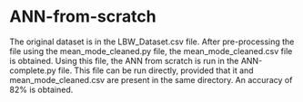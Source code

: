 # ANN-from-scratch
The original dataset is in the LBW_Dataset.csv file. After pre-processing the file using the mean_mode_cleaned.py file, the mean_mode_cleaned.csv file is obtained. Using this file, the ANN from scratch is run in the ANN-complete.py file. This file can be run directly, provided that it and mean_mode_cleaned.csv are present in the same directory. An accuracy of 82% is obtained.
